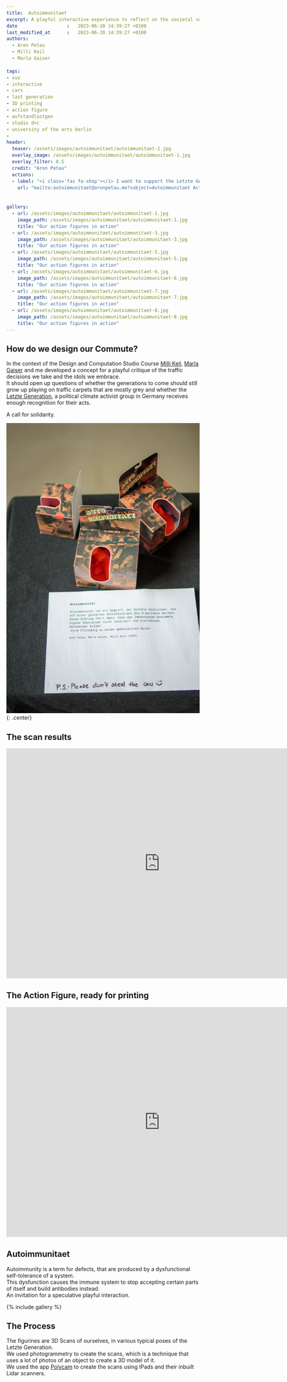 ```yaml
---
title:  Autoimmunitaet
excerpt: A playful interactive experience to reflect on the societal value of the car
date                  :   2023-06-20 14:39:27 +0100
last_modified_at      :   2023-06-20 14:39:27 +0100
authors: 
  - Aron Petau
  - Milli Keil
  - Marla Gaiser

tags:
- suv
- interactive
- cars
- last generation
- 3D printing
- action figure
- aufstandlastgen
- studio d+c
- university of the arts berlin
- 
header:
  teaser: /assets/images/autoimmunitaet/autoimmunitaet-1.jpg
  overlay_image: /assets/images/autoimmunitaet/autoimmunitaet-1.jpg
  overlay_filter: 0.5
  credit: "Aron Petau"
  actions:
  - label: "<i class='fas fa-shop'></i> I want to support the Letzte Generation and get my own Action Figure"
    url: "mailto:autoimmunitaet@aronpetau.me?subject=Autoimmunitaet Action Figure"


gallery:
  - url: /assets/images/autoimmunitaet/autoimmunitaet-1.jpg
    image_path: /assets/images/autoimmunitaet/autoimmunitaet-1.jpg
    title: "Our action figures in action"
  - url: /assets/images/autoimmunitaet/autoimmunitaet-3.jpg
    image_path: /assets/images/autoimmunitaet/autoimmunitaet-3.jpg
    title: "Our action figures in action"
  - url: /assets/images/autoimmunitaet/autoimmunitaet-5.jpg
    image_path: /assets/images/autoimmunitaet/autoimmunitaet-5.jpg
    title: "Our action figures in action"
  - url: /assets/images/autoimmunitaet/autoimmunitaet-6.jpg
    image_path: /assets/images/autoimmunitaet/autoimmunitaet-6.jpg
    title: "Our action figures in action"
  - url: /assets/images/autoimmunitaet/autoimmunitaet-7.jpg
    image_path: /assets/images/autoimmunitaet/autoimmunitaet-7.jpg
    title: "Our action figures in action"
  - url: /assets/images/autoimmunitaet/autoimmunitaet-8.jpg
    image_path: /assets/images/autoimmunitaet/autoimmunitaet-8.jpg
    title: "Our action figures in action"
---
```


## How do we design our Commute?

In the context of the Design and Computation Studio Course [Milli Keil](https://millikeil.eu), [Marla Gaiser](https://marlagaiser.de) and me developed a concept for a playful critique of the traffic decisions we take and the idols we embrace.\
It should open up questions of whether the generations to come should still grow up playing on traffic carpets that are mostly grey and whether the [Letzte Generation](https://letztegeneration.org), a political climate activist group in Germany receives enough recognition for their acts.

A call for solidarity.

![The action figures](/assets/images/autoimmunitaet/autoimmunitaet-2.jpg)
{: .center}

## The scan results

<div class="sketchfab-embed-wrapper"> <iframe title="Autoimmunitaet: Letzte Generation Actionfigure" frameborder="0" allowfullscreen mozallowfullscreen="true" webkitallowfullscreen="true" allow="autoplay; fullscreen; xr-spatial-tracking" xr-spatial-tracking execution-while-out-of-viewport execution-while-not-rendered web-share width="800" height="600" src="https://sketchfab.com/models/3916ba600ef540d0a874506bf61726f2/embed?ui_hint=0&ui_theme=dark&dnt=1"> </iframe> </div>

## The Action Figure, ready for printing

<div class="sketchfab-embed-wrapper"> <iframe title="Autoimmunitaet: Letzte Generation Action Figure" frameborder="0" allowfullscreen mozallowfullscreen="true" webkitallowfullscreen="true" allow="autoplay; fullscreen; xr-spatial-tracking" xr-spatial-tracking execution-while-out-of-viewport execution-while-not-rendered web-share width="800" height="600" src="https://sketchfab.com/models/deec1b2899af424c91f85cbf35952375/embed?ui_theme=dark&dnt=1"> </iframe> </div>

## Autoimmunitaet

Autoimmunity is a term for defects, that are produced by a dysfunctional self-tolerance of a system.\
This dysfunction causes the immune system to stop accepting certain parts of itself and build antibodies instead.\
An invitation for a speculative playful interaction.

{% include gallery %}

## The Process

The figurines are 3D Scans of ourselves, in various typical poses of the Letzte Generation.\
We used photogrammetry to create the scans, which is a technique that uses a lot of photos of an object to create a 3D model of it.\
We used the app [Polycam](https://polycam.ai) to create the scans using IPads and their inbuilt Lidar scanners.
